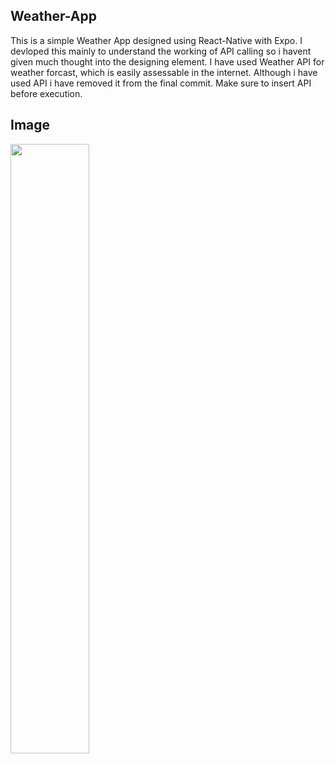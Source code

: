 ﻿## Weather-App
 This is a simple Weather App designed using React-Native with Expo. I devloped this mainly to understand the working of API calling so i havent given much thought into the designing element.
 I have used Weather API for weather forcast, which is easily assessable in the internet.
 Although i have used API i have removed it from the final commit. Make sure to insert API before execution.


## Image
<img src="https://github.com/SidhardhJoe/Weather-App/assets/78580013/60b4f089-0cbe-46da-82c1-8cb288692490" width=50% height=50%>

